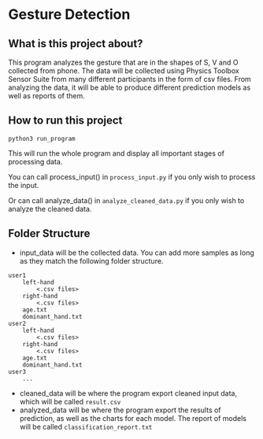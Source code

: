 # Gesture Detection

## What is this project about?
This program analyzes the gesture that are in the shapes of S, V and O collected from phone. The data will be collected using Physics Toolbox Sensor Suite from many different participants in the form of csv files. From analyzing the data, it will be able to produce different prediction models as well as reports of them.

## How to run this project
 ```
 python3 run_program
 ```
This will run the whole program and display all important stages of processing data.

You can call process_input() in `process_input.py` if you only wish to process the input.

Or can call analyze_data() in `analyze_cleaned_data.py` if you only wish to analyze the cleaned data.

## Folder Structure

 - input_data will be the collected data. You can add more samples as long as they match the following folder structure.

```
user1
    left-hand
        <.csv files>
    right-hand
        <.csv files>
    age.txt
    dominant_hand.txt
user2
    left-hand
        <.csv files>
    right-hand
        <.csv files>
    age.txt
    dominant_hand.txt
user3
    ...
```
 - cleaned_data will be where the program export cleaned input data, which will be called `result.csv`
 - analyzed_data will be where the program export the results of prediction, as well as the charts for each model. The report of models will be called `classification_report.txt`



